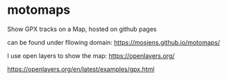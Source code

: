 # motomaps
Show GPX tracks on a Map, hosted on github pages

can be found under fllowing domain:
https://mosjens.github.io/motomaps/

I use open layers to show the map:
https://openlayers.org/

https://openlayers.org/en/latest/examples/gpx.html
